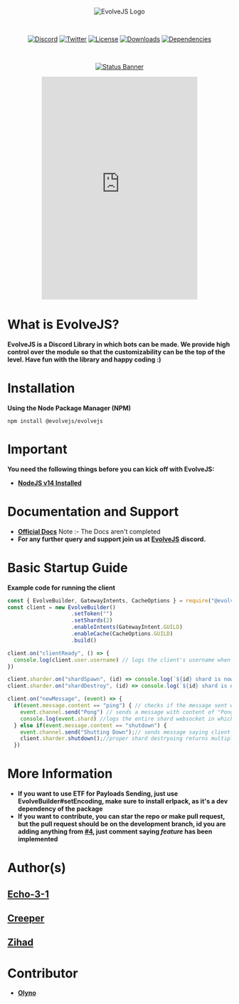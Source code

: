 <div align="center">
  <br />
  <p>
   <img src="https://cdn.discordapp.com/attachments/712948948343455856/734829166821900438/EvolveJS.png" alt="EvolveJS Logo" />
  </p>
  <br />
  <p>
<a href="https://discord.gg/9bnpjqY"><img src="https://discordapp.com/api/guilds/736450058664411166/widget.png?style=shield" alt="Discord" /></a>
    <a href="https://twitter.com/ABlazify"><img src="https://img.shields.io/twitter/follow/ABlazify?label=Follow&style=social" alt="Twitter" /></a>
    <a href="https://github.com/EvolveJS/EvolveJS/blob/master/LICENSE"><img src="https://img.shields.io/npm/l/@evolvejs/evolvejs" alt="License" /></a>
    <a href="https://npmjs.com/package/@evolvejs/evolvejs"><img src="https://img.shields.io/npm/dt/@evolvejs/evolvejs" alt="Downloads" /></a>
    <a href="https://david-dm.org/EvolveJS/EvolveJS"><img src="https://img.shields.io/david/EvolveJS/EvolveJS" alt="Dependencies" /></a>
  </p>
  <br />
  <p>
    <a href="https://nodei.co/npm/@evolvejs/evolvejs"><img src="https://nodei.co/npm/@evolvejs/evolvejs.png?downloads=true&stars=true" alt="Status Banner"></a>
  </p>

  <iframe src="https://discordapp.com/widget?id=736450058664411166&theme=dark" width="350" height="500" allowtransparency="true" frameborder="0" sandbox="allow-popups allow-popups-to-escape-sandbox allow-same-origin allow-scripts"></iframe>
</div>



# What is EvolveJS?
**EvolveJS is a Discord Library in which bots can be made. We provide high control over the module so that the customizability can be the top of the level.
Have fun with the library and happy coding :)**

# Installation

**Using the Node Package Manager (NPM)**

```shell script
npm install @evolvejs/evolvejs
```

# Important

**You need the following things before you can kick off with EvolveJS:**

- [**NodeJS v14 Installed**](https://www.nodejs.org)

# Documentation and Support

- **[Official Docs](https://evolvejs.js.org)**
Note :- The Docs aren't completed
- **For any further query and support join us at [EvolveJS](https://discord.gg/9bnpjqY) discord.**

# Basic Startup Guide

**Example code for running the client**

```js
const { EvolveBuilder, GatewayIntents, CacheOptions } = require("@evolvejs/evolvejs")
const client = new EvolveBuilder()
                    .setToken("")
                    .setShards(2)
                    .enableIntents(GatewayIntent.GUILD)
                    .enableCache(CacheOptions.GUILD)
                    .build()

client.on("clientReady", () => {
  console.log(client.user.username) // logs the client's username when all shard is ready
})

client.sharder.on("shardSpawn", (id) => console.log(`${id} shard is now online`))
client.sharder.on("shardDestroy", (id) => console.log(`${id} shard is destryed`))

client.on("newMessage", (event) => {
  if(event.message.content == "ping") { // checks if the message sent was "ping"
    event.channel.send("Pong") // sends a message with content of "Pong"
    console.log(event.shard) //logs the entire shard websocket in which the event was triggered
  } else if(event.message.content == "shutdown") {
    event.channel.send("Shutting Down");// sends message saying client is shutting down
    client.sharder.shutdown();//proper shard destryoing returns multiple shard destroy event if multiple shards
  })


```

# More Information
- **If you want to use ETF for Payloads Sending, just use EvolveBuilder#setEncoding, make sure to install erlpack, as it's a dev dependency of the package**
- **If you want to contribute, you can star the repo or make pull request, but the pull request should be on the development branch, id you are adding anything from [#4](https://github.com/EvolveJS/EvolveJS/issues/4), just comment saying *feature* has been implemented**

# Author(s)

## **[Echo-3-1](https://github.com/Echo-3-1)** 

## [Creeper](https://github.com/CreeperPlanet26)

## [Zihad](https://github.com/zihadmahiuddin)

# Contributor

- **[Olyno](https://github.com/Olyno)**
